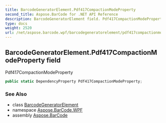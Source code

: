 ```yaml
---
title: BarcodeGeneratorElement.Pdf417CompactionModeProperty
second_title: Aspose.BarCode for .NET API Reference
description: BarcodeGeneratorElement field. Pdf417CompactionModeProperty
type: docs
weight: 2520
url: /net/aspose.barcode.wpf/barcodegeneratorelement/pdf417compactionmodeproperty/
---
```

## BarcodeGeneratorElement.Pdf417CompactionModeProperty field

Pdf417CompactionModeProperty

```csharp
public static DependencyProperty Pdf417CompactionModeProperty;
```

### See Also

* class [BarcodeGeneratorElement](../)
* namespace [Aspose.BarCode.WPF](../../barcodegeneratorelement/)
* assembly [Aspose.BarCode](../../../)


